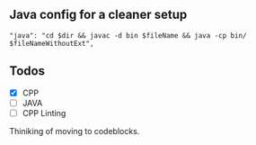 ## Java config for a cleaner setup

`"java": "cd $dir && javac -d bin $fileName && java -cp bin/ $fileNameWithoutExt",`

## Todos

- [x] CPP
- [ ] JAVA
- [ ] CPP Linting

Thiniking of moving to codeblocks.
